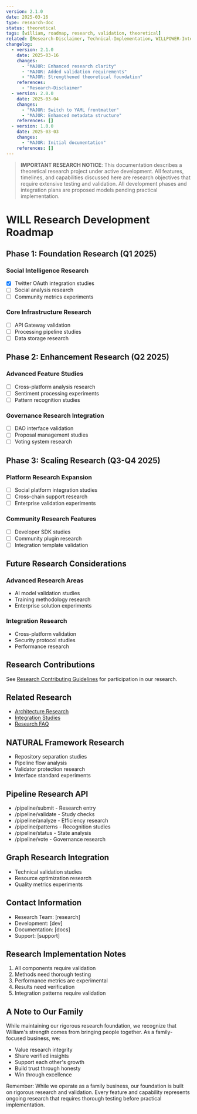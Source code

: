 ```yaml
---
version: 2.1.0
date: 2025-03-16
type: research-doc
status: theoretical
tags: [william, roadmap, research, validation, theoretical]
related: [Research-Disclaimer, Technical-Implementation, WILLPOWER-Interface]
changelog:
  - version: 2.1.0
    date: 2025-03-16
    changes:
      - "MAJOR: Enhanced research clarity"
      - "MAJOR: Added validation requirements"
      - "MAJOR: Strengthened theoretical foundation"
    references:
      - "Research-Disclaimer"
  - version: 2.0.0
    date: 2025-03-04
    changes:
      - "MAJOR: Switch to YAML frontmatter"
      - "MAJOR: Enhanced metadata structure"
    references: []
  - version: 1.0.0
    date: 2025-03-03
    changes:
      - "MAJOR: Initial documentation"
    references: []
---
```

> **IMPORTANT RESEARCH NOTICE**: This documentation describes a theoretical research project under active development. All features, timelines, and capabilities discussed here are research objectives that require extensive testing and validation. All development phases and integration plans are proposed models pending practical implementation.

# WILL Research Development Roadmap

## Phase 1: Foundation Research (Q1 2025)

### Social Intelligence Research
- [x] Twitter OAuth integration studies
- [ ] Social analysis research
- [ ] Community metrics experiments

### Core Infrastructure Research
- [ ] API Gateway validation
- [ ] Processing pipeline studies
- [ ] Data storage research

## Phase 2: Enhancement Research (Q2 2025)

### Advanced Feature Studies
- [ ] Cross-platform analysis research
- [ ] Sentiment processing experiments
- [ ] Pattern recognition studies

### Governance Research Integration
- [ ] DAO interface validation
- [ ] Proposal management studies
- [ ] Voting system research

## Phase 3: Scaling Research (Q3-Q4 2025)

### Platform Research Expansion
- [ ] Social platform integration studies
- [ ] Cross-chain support research
- [ ] Enterprise validation experiments

### Community Research Features
- [ ] Developer SDK studies
- [ ] Community plugin research
- [ ] Integration template validation

## Future Research Considerations

### Advanced Research Areas
- AI model validation studies
- Training methodology research
- Enterprise solution experiments

### Integration Research
- Cross-platform validation
- Security protocol studies
- Performance research

## Research Contributions

See [Research Contributing Guidelines](Contributing.md) for participation in our research.

## Related Research
- [Architecture Research](Architecture.md)
- [Integration Studies](Integration-Guide.md)
- [Research FAQ](FAQ.md)

## NATURAL Framework Research
- Repository separation studies
- Pipeline flow analysis
- Validator protection research
- Interface standard experiments

## Pipeline Research API
- /pipeline/submit - Research entry
- /pipeline/validate - Study checks
- /pipeline/analyze - Efficiency research
- /pipeline/patterns - Recognition studies
- /pipeline/status - State analysis
- /pipeline/vote - Governance research

## Graph Research Integration
- Technical validation studies
- Resource optimization research
- Quality metrics experiments

## Contact Information
- Research Team: [research]
- Development: [dev]
- Documentation: [docs]
- Support: [support]

## Research Implementation Notes
1. All components require validation
2. Methods need thorough testing
3. Performance metrics are experimental
4. Results need verification
5. Integration patterns require validation

## A Note to Our Family

While maintaining our rigorous research foundation, we recognize that William's strength comes from bringing people together. As a family-focused business, we:
- Value research integrity
- Share verified insights
- Support each other's growth
- Build trust through honesty
- Win through excellence

Remember: While we operate as a family business, our foundation is built on rigorous research and validation. Every feature and capability represents ongoing research that requires thorough testing before practical implementation.